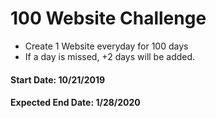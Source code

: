# 100 Website Challenge

- Create 1 Website everyday for 100 days
- If a day is missed, +2 days will be added.

#### Start Date: 10/21/2019
#### Expected End Date: 1/28/2020